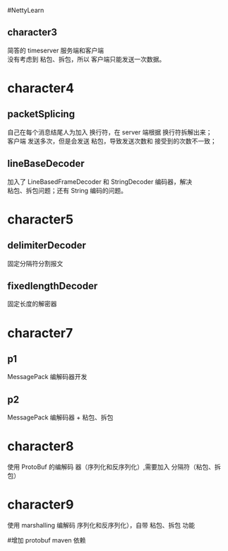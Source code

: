 #NettyLearn
## character3
简答的 timeserver 服务端和客户端  
没有考虑到 粘包、拆包，所以 客户端只能发送一次数据。  

# character4
## packetSplicing
自己在每个消息结尾人为加入 换行符，在 server 端根据 换行符拆解出来；  
客户端 发送多次，但是会发送 粘包，导致发送次数和 接受到的次数不一致；
## lineBaseDecoder
加入了 LineBasedFrameDecoder 和 StringDecoder 编码器，解决  
粘包、拆包问题；还有 String 编码的问题。  
# character5
## delimiterDecoder
固定分隔符分割报文
## fixedlengthDecoder
固定长度的解密器
# character7
## p1
MessagePack 编解码器开发
## p2
MessagePack 编解码器 + 粘包、拆包
# character8
使用 ProtoBuf 的编解码 器（序列化和反序列化）,需要加入 分隔符（粘包、拆包）
# character9
使用 marshalling 编解码 序列化和反序列化），自带 粘包、拆包 功能

#增加 protobuf maven 依赖
